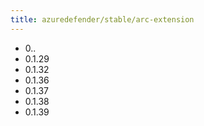 ```yaml
---
title: azuredefender/stable/arc-extension
---
```

- 0..
- 0.1.29
- 0.1.32
- 0.1.36
- 0.1.37
- 0.1.38
- 0.1.39
